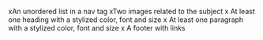 xAn unordered list in a nav tag
xTwo images related to the subject
x At least one heading with a stylized color, font and size
x At least one paragraph with a stylized color, font and size
x A footer with links